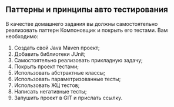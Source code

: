 ## Паттерны и принципы авто тестирования ##
В качестве домашнего задания вы должны самостоятельно реализовать паттерн Компоновщик и покрыть его тестами. Вам необходимо:

1. Создать свой Java Maven проект;
2. Добавить библиотеки JUnit;
3. Самостоятельно реализовать прикладную задачу;
4. Покрыть проект тестами;
5. Использовать абстрактные классы;
6. Использовать параметризованные тесты;
7. Использовать ЖЦ тестов;
8. Написать негативные тесты;
9. Запушить проект в GIT и прислать ссылку.